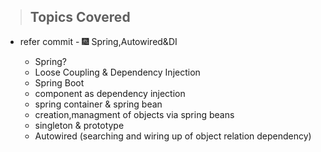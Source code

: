 > ## Topics Covered

- refer commit - 🎆 Spring,Autowired&DI

  - Spring?
  - Loose Coupling & Dependency Injection
  - Spring Boot
  - component as dependency injection
  - spring container & spring bean
  - creation,managment of objects via spring beans
  - singleton & prototype
  - Autowired (searching and wiring up of object relation dependency)
